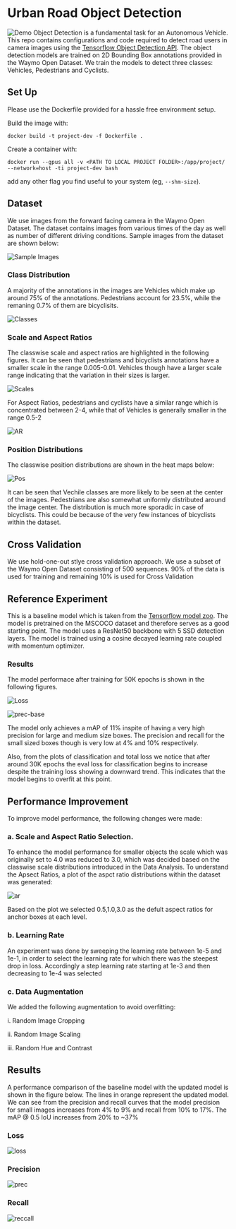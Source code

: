 
# Urban Road Object Detection
![Demo](https://github.com/nsteve2407/urban-road-osbtacle-detection/blob/master/images/demo.gif)
Object Detection is a fundamental task for an Autonomous Vehicle. This repo contains configurations and code required to detect road users in camera images using the [Tensorflow Object Detection API](https://github.com/tensorflow/models/tree/master/research/object_detection). The object detection models are trained on 2D Bounding Box annotations provided in the Waymo Open Dataset. We train the models to detect three classes: Vehicles, Pedestrians and Cyclists.



## Set Up
Please use the Dockerfile provided for a hassle free environment setup.

Build the image with:
```
docker build -t project-dev -f Dockerfile .
```

Create a container with:
```
docker run --gpus all -v <PATH TO LOCAL PROJECT FOLDER>:/app/project/ --network=host -ti project-dev bash
```
add any other flag you find useful to your system (eg, `--shm-size`).
## Dataset
We use images from the forward facing camera in the Waymo Open Dataset. The dataset contains images from various times of the day as well as number of different driving conditions. Sample images from the dataset are shown below:

![Sample Images](https://github.com/nsteve2407/urban-road-osbtacle-detection/blob/master/dataset.png)

### Class Distribution
A majority of the annotations in the images are Vehicles which make up around 75% of the annotations. Pedestrians account for 23.5%, while the remaning 0.7% of them are bicyclisits.

![Classes](https://github.com/nsteve2407/urban-road-osbtacle-detection/blob/master/images/classes.png)

### Scale and Aspect Ratios
The classwise scale and aspect ratios are highlighted in the following figures. It can be seen that pedestrians and bicyclists annotations have a smaller scale in the range 0.005-0.01. Vehicles though have a larger scale range indicating that the variation in their sizes is larger.

![Scales](https://github.com/nsteve2407/urban-road-osbtacle-detection/blob/master/images/bbox-scale.png)

For Aspect Ratios, pedestrians and cyclists have a similar range which is concentrated between 2-4, while that of Vehicles is generally smaller in the range 0.5-2

![AR](https://github.com/nsteve2407/urban-road-osbtacle-detection/blob/master/images/bbox-aspect-ratio.png)

### Position Distributions
The classwise position distributions are shown in the heat maps below:

![Pos](https://github.com/nsteve2407/urban-road-osbtacle-detection/blob/master/images/position-distributions.png)

It can be seen that Vechile classes are more likely to be seen at the center of the images. Pedestrians are also somewhat uniformly distributed around the image center. The distribution is much more sporadic in case of bicyclists. This could be because of the very few instances of bicyclists within the dataset.
## Cross Validation
We use hold-one-out stlye cross validation approach. We use a subset of the Waymo Open Dataset consisting of 500 sequences. 90% of the data is used for training and remaining 10% is used for Cross Validation
## Reference Experiment
This is a baseline model which is taken from the [Tensorflow model zoo](https://github.com/tensorflow/models/blob/master/research/object_detection/g3doc/tf2_detection_zoo.md). The model is pretrained on the MSCOCO dataset and therefore serves as a good starting point. The model uses a ResNet50 backbone with 5 SSD detection layers. The model is trained using a cosine decayed learning rate coupled with momentum optimizer.

### Results
The model performace after training for 50K epochs is shown in the following figures.

![Loss](https://github.com/nsteve2407/urban-road-osbtacle-detection/blob/master/images/baseline_loss.png)

![prec-base](https://github.com/nsteve2407/urban-road-osbtacle-detection/blob/master/images/prec_baseline.png)

The model only achieves a mAP of 11% inspite of having a very high precision for large and medium size boxes. The precision and recall for the small sized boxes though is very low at 4% and 10% respectively.

Also, from the plots of classification and total loss we notice that after around 30K epochs the eval loss for classification begins to increase despite the training loss showing a downward trend. This indicates that the model begins to overfit at this point.
## Performance Improvement
To improve model performance, the following changes were made:

### a. Scale and Aspect Ratio Selection.
To enhance the model performance for smaller objects the scale which was originally set to 4.0 was reduced to 3.0, which was decided based on the classwise scale distributions introduced in the Data Analysis. To understand the Apsect Ratios, a plot of the aspct ratio distributions within the dataset was generated:

![ar](https://github.com/nsteve2407/urban-road-osbtacle-detection/blob/master/images/aspect-ratios.png)

Based on the plot we selected 0.5,1.0,3.0 as the defult aspect ratios for anchor boxes at each level.

### b. Learning Rate
An experiment was done by sweeping the learning rate between 1e-5 and 1e-1, in order to select the learning rate for which there was the steepest drop in loss. Accordingly a step learning rate starting at 1e-3 and then decreasing to 1e-4 was selected

### c. Data Augmentation
We added the following augmentation to avoid overfitting:

i. Random Image Cropping

ii. Random Image Scaling

iii. Random Hue and Contrast


## Results
A performance comparison of the baseline model with the updated model is shown in the figure below. The lines in orange represent the updated model.
We can see from the precision and recall curves that the model precision for small images increases from 4% to 9% and recall from 10% to 17%. The mAP @ 0.5 IoU increases from 20% to ~37%

### Loss
![loss](https://github.com/nsteve2407/urban-road-osbtacle-detection/blob/master/images/loss.png)

### Precision
![prec](https://github.com/nsteve2407/urban-road-osbtacle-detection/blob/master/images/precision.png)

### Recall
![reccall](https://github.com/nsteve2407/urban-road-osbtacle-detection/blob/master/images/recall.png)
